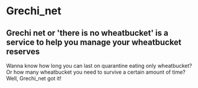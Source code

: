 # Grechi_net
## Grechi net or 'there is no wheatbucket' is a service to help you manage your wheatbucket reserves
Wanna know how long you can last on quarantine eating only wheatbucket? Or how many wheatbucket you need to survive a certain amount of time? Well, Grechi_net got it! 

